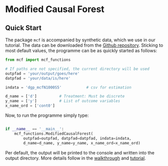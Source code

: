 # Modified Causal Forest 

## Quick Start

The package `mcf` is accompanied by synthetic data, which we  use in our tutorial. The data can be downloaded from the [Github repository](https://github.com/MCFpy/mcf/tree/main/data). Sticking to most default values, the programme can be as quickly started as follows:

```python
from mcf import mcf_functions

# If paths are not specified, the current directory will be used
outpfad = 'your/output/goes/here'
datpfad = 'your/data/is/here'

indata = 'dgp_mcfN1000S5'           # csv for estimation

d_name = ['d']          # Treatment: Must be discrete
y_name = ['y']          # List of outcome variables
x_name_ord = ['cont0']
```

Now, to run the programme simply type:

```python

if __name__ == '__main__':
    mcf_functions.ModifiedCausalForest(
        outpfad=outpfad, datpfad=datpfad, indata=indata,
        d_name=d_name, y_name=y_name, x_name_ord=x_name_ord)

```
Per default, the output will be printed to the console and written into the output directory. More details follow in the [walkthrough](./part_i.md) and [tutorial](./tutorial_1.md).
